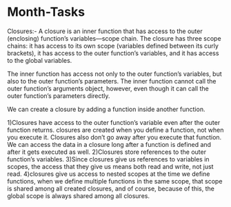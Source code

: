 # Month-Tasks

Closures:-
A closure is an inner function that has access to the outer (enclosing) function’s variables—scope chain. The closure has three scope chains: it has access to its own scope (variables defined between its curly brackets), it has access to the outer function’s variables, and it has access to the global variables.

The inner function has access not only to the outer function’s variables, but also to the outer function’s parameters. The inner function cannot call the outer function’s arguments object, however, even though it can call the outer function’s parameters directly.

We can  create a closure by adding a function inside another function.


1)Closures have access to the outer function’s variable even after the outer function returns.
    closures are created when you define a function, not when you execute it. Closures also don’t go away after you execute      that function.
   We can access the data in a closure long after a function is defined and after it gets executed as well.
2)Closures store references to the outer function’s variables.
3)Since closures give us references to variables in scopes, the access that they give us means both read and write, not just read.
4)closures give us access to nested scopes at the time we define functions, when we define multiple functions in the same scope, that scope is shared among all created closures, and of course, because of this, the global scope is always shared among all closures.
